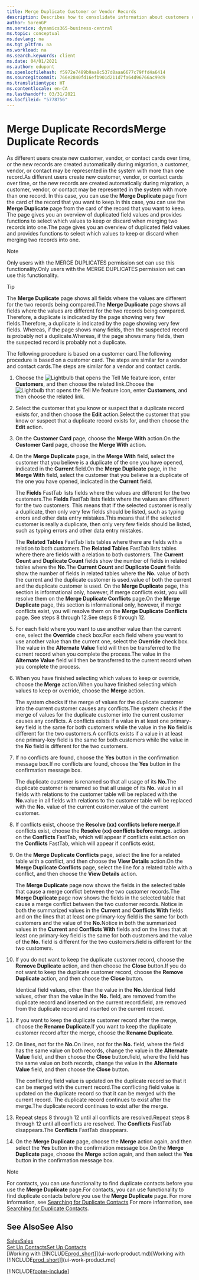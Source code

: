 ```yaml
---
title: Merge Duplicate Customer or Vendor Records
description: Describes how to consolidate information about customers or vendors when you have duplicate entries about some of them.
author: SorenGP
ms.service: dynamics365-business-central
ms.topic: conceptual
ms.devlang: na
ms.tgt_pltfrm: na
ms.workload: na
ms.search.keywords: client
ms.date: 04/01/2021
ms.author: edupont
ms.openlocfilehash: f5972e7489b9aa8c537d8aaa6677c79ffd4a6414
ms.sourcegitcommit: 766e2840fd16efb901d211d7fa64d96766ac99d9
ms.translationtype: HT
ms.contentlocale: en-CA
ms.lasthandoff: 03/31/2021
ms.locfileid: "5778756"
---
```

# <a name="merge-duplicate-records"></a><span data-ttu-id="96250-103">Merge Duplicate Records</span><span class="sxs-lookup"><span data-stu-id="96250-103">Merge Duplicate Records</span></span>
<span data-ttu-id="96250-104">As different users create new customer, vendor, or contact cards over time, or the new records are created automatically during migration, a customer, vendor, or contact may be represented in the system with more than one record.</span><span class="sxs-lookup"><span data-stu-id="96250-104">As different users create new customer, vendor, or contact cards over time, or the new records are created automatically during migration, a customer, vendor, or contact may be represented in the system with more than one record.</span></span> <span data-ttu-id="96250-105">In this case, you can use the **Merge Duplicate** page from the card of the record that you want to keep.</span><span class="sxs-lookup"><span data-stu-id="96250-105">In this case, you can use the **Merge Duplicate** page from the card of the record that you want to keep.</span></span> <span data-ttu-id="96250-106">The page gives you an overview of duplicated field values and provides functions to select which values to keep or discard when merging two records into one.</span><span class="sxs-lookup"><span data-stu-id="96250-106">The page gives you an overview of duplicated field values and provides functions to select which values to keep or discard when merging two records into one.</span></span>

> [!NOTE]
> <span data-ttu-id="96250-107">Only users with the MERGE DUPLICATES permission set can use this functionality.</span><span class="sxs-lookup"><span data-stu-id="96250-107">Only users with the MERGE DUPLICATES permission set can use this functionality.</span></span>

> [!TIP]
> <span data-ttu-id="96250-108">The **Merge Duplicate** page shows all fields where the values are different for the two records being compared.</span><span class="sxs-lookup"><span data-stu-id="96250-108">The **Merge Duplicate** page shows all fields where the values are different for the two records being compared.</span></span> <span data-ttu-id="96250-109">Therefore, a duplicate is indicated by the page showing very few fields.</span><span class="sxs-lookup"><span data-stu-id="96250-109">Therefore, a duplicate is indicated by the page showing very few fields.</span></span> <span data-ttu-id="96250-110">Whereas, if the page shows many fields, then the suspected record is probably not a duplicate.</span><span class="sxs-lookup"><span data-stu-id="96250-110">Whereas, if the page shows many fields, then the suspected record is probably not a duplicate.</span></span>

<span data-ttu-id="96250-111">The following procedure is based on a customer card.</span><span class="sxs-lookup"><span data-stu-id="96250-111">The following procedure is based on a customer card.</span></span> <span data-ttu-id="96250-112">The steps are similar for a vendor  and contact cards.</span><span class="sxs-lookup"><span data-stu-id="96250-112">The steps are similar for a vendor  and contact cards.</span></span>

1. <span data-ttu-id="96250-113">Choose the ![Lightbulb that opens the Tell Me feature](media/ui-search/search_small.png "Tell me what you want to do") icon, enter **Customers**, and then choose the related link.</span><span class="sxs-lookup"><span data-stu-id="96250-113">Choose the ![Lightbulb that opens the Tell Me feature](media/ui-search/search_small.png "Tell me what you want to do") icon, enter **Customers**, and then choose the related link.</span></span>
2. <span data-ttu-id="96250-114">Select the customer that you know or suspect that a duplicate record exists for, and then choose the **Edit** action.</span><span class="sxs-lookup"><span data-stu-id="96250-114">Select the customer that you know or suspect that a duplicate record exists for, and then choose the **Edit** action.</span></span>
3. <span data-ttu-id="96250-115">On the **Customer Card** page, choose the **Merge With** action.</span><span class="sxs-lookup"><span data-stu-id="96250-115">On the **Customer Card** page, choose the **Merge With** action.</span></span>
4. <span data-ttu-id="96250-116">On the **Merge Duplicate** page, in the **Merge With** field, select the customer that you believe is a duplicate of the one you have opened, indicated in the **Current** field.</span><span class="sxs-lookup"><span data-stu-id="96250-116">On the **Merge Duplicate** page, in the **Merge With** field, select the customer that you believe is a duplicate of the one you have opened, indicated in the **Current** field.</span></span>

    <span data-ttu-id="96250-117">The **Fields** FastTab lists fields where the values are different for the two customers.</span><span class="sxs-lookup"><span data-stu-id="96250-117">The **Fields** FastTab lists fields where the values are different for the two customers.</span></span> <span data-ttu-id="96250-118">This means that if the selected customer is really a duplicate, then only very few fields should be listed, such as typing errors and other data entry mistakes.</span><span class="sxs-lookup"><span data-stu-id="96250-118">This means that if the selected customer is really a duplicate, then only very few fields should be listed, such as typing errors and other data entry mistakes.</span></span>

    <span data-ttu-id="96250-119">The **Related Tables** FastTab lists tables where there are fields with a relation to both customers.</span><span class="sxs-lookup"><span data-stu-id="96250-119">The **Related Tables** FastTab lists tables where there are fields with a relation to both customers.</span></span> <span data-ttu-id="96250-120">The **Current Count** and **Duplicate Count** fields show the number of fields in related tables where the **No.**</span><span class="sxs-lookup"><span data-stu-id="96250-120">The **Current Count** and **Duplicate Count** fields show the number of fields in related tables where the **No.**</span></span> <span data-ttu-id="96250-121">value of both the current and the duplicate customer is used.</span><span class="sxs-lookup"><span data-stu-id="96250-121">value of both the current and the duplicate customer is used.</span></span> <span data-ttu-id="96250-122">On the **Merge Duplicate** page, this section is informational only, however, if merge conflicts exist, you will resolve them on the **Merge Duplicate Conflicts** page.</span><span class="sxs-lookup"><span data-stu-id="96250-122">On the **Merge Duplicate** page, this section is informational only, however, if merge conflicts exist, you will resolve them on the **Merge Duplicate Conflicts** page.</span></span> <span data-ttu-id="96250-123">See steps 8 through 12.</span><span class="sxs-lookup"><span data-stu-id="96250-123">See steps 8 through 12.</span></span>   

5. <span data-ttu-id="96250-124">For each field where you want to use another value than the current one, select the **Override** check box.</span><span class="sxs-lookup"><span data-stu-id="96250-124">For each field where you want to use another value than the current one, select the **Override** check box.</span></span> <span data-ttu-id="96250-125">The value in the **Alternate Value** field will then be transferred to the current record when you complete the process.</span><span class="sxs-lookup"><span data-stu-id="96250-125">The value in the **Alternate Value** field will then be transferred to the current record when you complete the process.</span></span>
6. <span data-ttu-id="96250-126">When you have finished selecting which values to keep or override, choose the **Merge** action.</span><span class="sxs-lookup"><span data-stu-id="96250-126">When you have finished selecting which values to keep or override, choose the **Merge** action.</span></span>

    <span data-ttu-id="96250-127">The system checks if the merge of values for the duplicate customer into the current customer causes any conflicts.</span><span class="sxs-lookup"><span data-stu-id="96250-127">The system checks if the merge of values for the duplicate customer into the current customer causes any conflicts.</span></span> <span data-ttu-id="96250-128">A conflicts exists if a value in at least one primary-key field is the same for both customers while the value in the **No** field is different for the two customers.</span><span class="sxs-lookup"><span data-stu-id="96250-128">A conflicts exists if a value in at least one primary-key field is the same for both customers while the value in the **No** field is different for the two customers.</span></span>

7. <span data-ttu-id="96250-129">If no conflicts are found, choose the **Yes** button in the confirmation message box.</span><span class="sxs-lookup"><span data-stu-id="96250-129">If no conflicts are found, choose the **Yes** button in the confirmation message box.</span></span>

    <span data-ttu-id="96250-130">The duplicate customer is renamed so that all usage of its **No.**</span><span class="sxs-lookup"><span data-stu-id="96250-130">The duplicate customer is renamed so that all usage of its **No.**</span></span> <span data-ttu-id="96250-131">value in all fields with relations to the customer table will be replaced with the **No.**</span><span class="sxs-lookup"><span data-stu-id="96250-131">value in all fields with relations to the customer table will be replaced with the **No.**</span></span> <span data-ttu-id="96250-132">value of the current customer.</span><span class="sxs-lookup"><span data-stu-id="96250-132">value of the current customer.</span></span>
8. <span data-ttu-id="96250-133">If conflicts exist, choose the **Resolve (xx) conflicts before merge.**</span><span class="sxs-lookup"><span data-stu-id="96250-133">If conflicts exist, choose the **Resolve (xx) conflicts before merge.**</span></span> <span data-ttu-id="96250-134">action on the **Conflicts** FastTab, which will appear if conflicts exist.</span><span class="sxs-lookup"><span data-stu-id="96250-134">action on the **Conflicts** FastTab, which will appear if conflicts exist.</span></span>
9. <span data-ttu-id="96250-135">On the **Merge Duplicate Conflicts** page, select the line for a related table with a conflict, and then choose the **View Details** action.</span><span class="sxs-lookup"><span data-stu-id="96250-135">On the **Merge Duplicate Conflicts** page, select the line for a related table with a conflict, and then choose the **View Details** action.</span></span>

    <span data-ttu-id="96250-136">The **Merge Duplicate** page now shows the fields in the selected table that cause a merge conflict between the two customer records.</span><span class="sxs-lookup"><span data-stu-id="96250-136">The **Merge Duplicate** page now shows the fields in the selected table that cause a merge conflict between the two customer records.</span></span> <span data-ttu-id="96250-137">Notice in both the summarized values in the **Current** and **Conflicts With** fields and on the lines that at least one primary-key field is the same for both customers and the value of the **No.**</span><span class="sxs-lookup"><span data-stu-id="96250-137">Notice in both the summarized values in the **Current** and **Conflicts With** fields and on the lines that at least one primary-key field is the same for both customers and the value of the **No.**</span></span> <span data-ttu-id="96250-138">field is different for the two customers.</span><span class="sxs-lookup"><span data-stu-id="96250-138">field is different for the two customers.</span></span>   
10. <span data-ttu-id="96250-139">If you do not want to keep the duplicate customer record, choose the **Remove Duplicate** action, and then choose the **Close** button.</span><span class="sxs-lookup"><span data-stu-id="96250-139">If you do not want to keep the duplicate customer record, choose the **Remove Duplicate** action, and then choose the **Close** button.</span></span>

    <span data-ttu-id="96250-140">Identical field values, other than the value in the **No.**</span><span class="sxs-lookup"><span data-stu-id="96250-140">Identical field values, other than the value in the **No.**</span></span> <span data-ttu-id="96250-141">field, are removed from the duplicate record and inserted on the current record.</span><span class="sxs-lookup"><span data-stu-id="96250-141">field, are removed from the duplicate record and inserted on the current record.</span></span>
11. <span data-ttu-id="96250-142">If you want to keep the duplicate customer record after the merge,  choose the **Rename Duplicate**.</span><span class="sxs-lookup"><span data-stu-id="96250-142">If you want to keep the duplicate customer record after the merge,  choose the **Rename Duplicate**.</span></span>
12. <span data-ttu-id="96250-143">On lines, not for the **No.**</span><span class="sxs-lookup"><span data-stu-id="96250-143">On lines, not for the **No.**</span></span> <span data-ttu-id="96250-144">field, where the field has the same value on both records, change the value in the **Alternate Value** field, and then choose the **Close** button.</span><span class="sxs-lookup"><span data-stu-id="96250-144">field, where the field has the same value on both records, change the value in the **Alternate Value** field, and then choose the **Close** button.</span></span>

    <span data-ttu-id="96250-145">The conflicting field value is updated on the duplicate record so that it can be merged with the current record.</span><span class="sxs-lookup"><span data-stu-id="96250-145">The conflicting field value is updated on the duplicate record so that it can be merged with the current record.</span></span> <span data-ttu-id="96250-146">The duplicate record continues to exist after the merge.</span><span class="sxs-lookup"><span data-stu-id="96250-146">The duplicate record continues to exist after the merge.</span></span>
13. <span data-ttu-id="96250-147">Repeat steps 8 through 12 until all conflicts are resolved.</span><span class="sxs-lookup"><span data-stu-id="96250-147">Repeat steps 8 through 12 until all conflicts are resolved.</span></span> <span data-ttu-id="96250-148">The **Conflicts** FastTab disappears.</span><span class="sxs-lookup"><span data-stu-id="96250-148">The **Conflicts** FastTab disappears.</span></span>
14. <span data-ttu-id="96250-149">On the **Merge Duplicate** page, choose the **Merge** action again, and then select the **Yes** button in the confirmation message box.</span><span class="sxs-lookup"><span data-stu-id="96250-149">On the **Merge Duplicate** page, choose the **Merge** action again, and then select the **Yes** button in the confirmation message box.</span></span>

> [!NOTE]
> <span data-ttu-id="96250-150">For contacts, you can use functionality to find duplicate contacts before you use the **Merge Duplicate** page.</span><span class="sxs-lookup"><span data-stu-id="96250-150">For contacts, you can use functionality to find duplicate contacts before you use the **Merge Duplicate** page.</span></span> <span data-ttu-id="96250-151">For more information, see [Searching for Duplicate Contacts](marketing-setup-contacts.md#searching-for-duplicate-contacts).</span><span class="sxs-lookup"><span data-stu-id="96250-151">For more information, see [Searching for Duplicate Contacts](marketing-setup-contacts.md#searching-for-duplicate-contacts).</span></span>

## <a name="see-also"></a><span data-ttu-id="96250-152">See Also</span><span class="sxs-lookup"><span data-stu-id="96250-152">See Also</span></span>
[<span data-ttu-id="96250-153">Sales</span><span class="sxs-lookup"><span data-stu-id="96250-153">Sales</span></span>](sales-manage-sales.md)  
[<span data-ttu-id="96250-154">Set Up Contacts</span><span class="sxs-lookup"><span data-stu-id="96250-154">Set Up Contacts</span></span>](marketing-setup-contacts.md)  
<span data-ttu-id="96250-155">[Working with [!INCLUDE[prod_short](includes/prod_short.md)]](ui-work-product.md)</span><span class="sxs-lookup"><span data-stu-id="96250-155">[Working with [!INCLUDE[prod_short](includes/prod_short.md)]](ui-work-product.md)</span></span>


[!INCLUDE[footer-include](includes/footer-banner.md)]